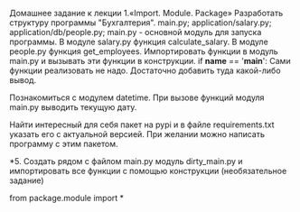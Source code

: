 Домашнее задание к лекции 1.«Import. Module. Package»
Разработать структуру программы "Бухгалтерия".
main.py;
application/salary.py;
application/db/people.py;
main.py - основной модуль для запуска программы.
В модуле salary.py функция calculate_salary.
В модуле people.py функция get_employees.
Импортировать функции в модуль main.py и вызывать эти функции в конструкции.
if __name__ == '__main__':
Сами функции реализовать не надо. Достаточно добавить туда какой-либо вывод.

Познакомиться с модулем datetime. При вызове функций модуля main.py выводить текущую дату.

Найти интересный для себя пакет на pypi и в файле requirements.txt указать его с актуальной версией. При желании можно написать программу с этим пакетом.

*5. Создать рядом с файлом main.py модуль dirty_main.py и импортировать все функции с помощью конструкции (необязательное задание)

from package.module import *

